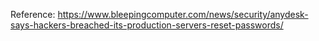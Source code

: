 Reference: https://www.bleepingcomputer.com/news/security/anydesk-says-hackers-breached-its-production-servers-reset-passwords/
